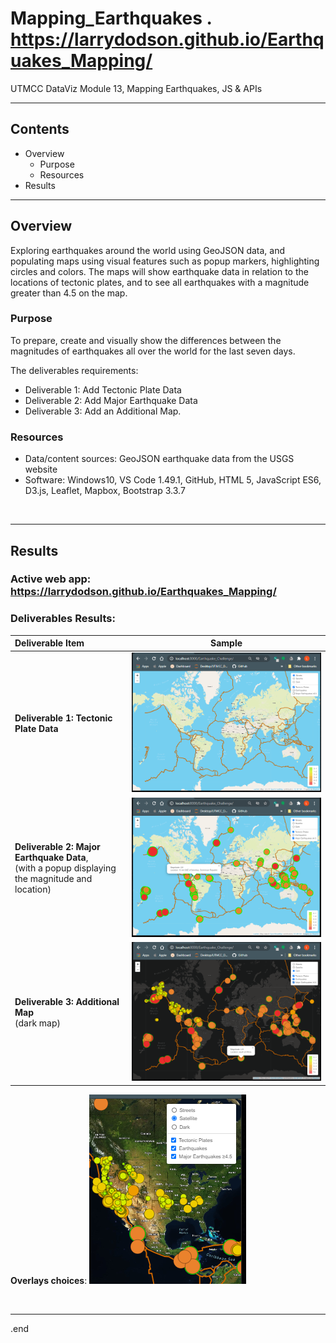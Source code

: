 # Mapping_Earthquakes   .  https://larrydodson.github.io/Earthquakes_Mapping/
UTMCC DataViz Module 13, Mapping Earthquakes, JS &amp; APIs

---

## Contents 
  * Overview
    - Purpose
    - Resources
  * Results
 

---  

## Overview 
  
  Exploring earthquakes around the world using GeoJSON data, and populating maps using visual features such as popup markers, highlighting circles and colors. The maps will show earthquake data in relation to the locations of tectonic plates, and to see all earthquakes with a magnitude greater than 4.5 on the map.

   ### Purpose
   To prepare, create and visually show the differences between the magnitudes of earthquakes all over the world for the last seven days.
  
   The deliverables requirements: 
   - Deliverable 1: Add Tectonic Plate Data
   - Deliverable 2: Add Major Earthquake Data
   - Deliverable 3: Add an Additional Map.
  
   
  
   ### Resources
  * Data/content sources: GeoJSON earthquake data from the USGS website
  * Software: Windows10, VS Code 1.49.1, GitHub, HTML 5, JavaScript ES6, D3.js, Leaflet, Mapbox, Bootstrap 3.3.7 
  
<br>

--- 

## Results

 ### Active web app: https://larrydodson.github.io/Earthquakes_Mapping/
 
 ### Deliverables Results: 

 
   | **Deliverable Item** | **Sample** |
   | :--- | :---: |
   | **Deliverable 1: Tectonic Plate Data** | ![plates.png](https://github.com/larrydodson/Mapping_Earthquakes/blob/main/Earthquake_Challenge/plates.png) |
   | **Deliverable 2: Major Earthquake Data**, <br> (with a popup displaying the magnitude and location) | ![majoreq.png](https://github.com/larrydodson/Mapping_Earthquakes/blob/main/Earthquake_Challenge/majoreq.png)<br>  |
   | **Deliverable 3: Additional Map** <br> (dark map) | ![dark_map.png](https://github.com/larrydodson/Mapping_Earthquakes/blob/main/Earthquake_Challenge/dark_map.png) |

**Overlays choices**: 
 ![overlays.png](https://github.com/larrydodson/Mapping_Earthquakes/blob/main/Earthquake_Challenge/overlays.png)

<br>

---

.end

